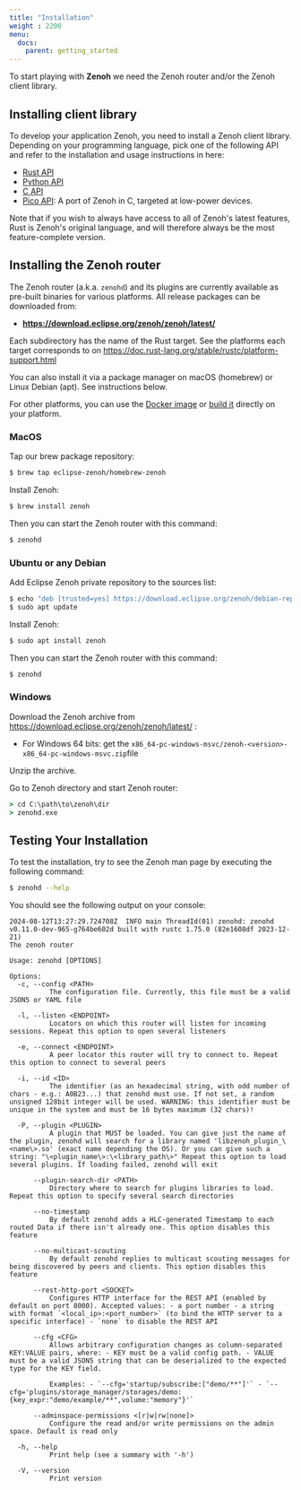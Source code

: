 ```yaml
---
title: "Installation"
weight : 2200
menu:
  docs:
    parent: getting_started
---
```


<!-- To get up and running with <b>Zenoh</b> you will have to install the router or the client (possibly both).  -->
To start playing with <b>Zenoh</b> we need the Zenoh router and/or the Zenoh client library. 
## Installing client library
To develop your application Zenoh, you need to install a Zenoh client library.
Depending on your programming language, pick one of the following API and refer to the installation and usage instructions in here:

- [Rust API](https://crates.io/crates/zenoh)
- [Python API](https://github.com/eclipse-zenoh/zenoh-python)
- [C API](https://github.com/eclipse-zenoh/zenoh-c)
- [Pico API](https://github.com/eclipse-zenoh/zenoh-pico): A port of Zenoh in C, targeted at low-power devices.

Note that if you wish to always have access to all of Zenoh's latest features, Rust is Zenoh's original language, and will therefore always be the most feature-complete version.

## Installing the Zenoh router
The Zenoh router (a.k.a. `zenohd`) and its plugins are currently available as pre-built binaries for various platforms. All release packages can be downloaded from:  
  -  **https://download.eclipse.org/zenoh/zenoh/latest/**

Each subdirectory has the name of the Rust target. See the platforms each target corresponds to on https://doc.rust-lang.org/stable/rustc/platform-support.html

You can also install it via a package manager on macOS (homebrew) or Linux Debian (apt). See instructions below.

For other platforms, you can use the [Docker image](../quick-test#run-zenoh-in-docker) or [build it](https://github.com/eclipse-zenoh/zenoh#how-to-build-it) directly on your platform.

### MacOS
Tap our brew package repository:

```bash
$ brew tap eclipse-zenoh/homebrew-zenoh
```

Install Zenoh:

```bash
$ brew install zenoh
```

Then you can start the Zenoh router with this command:
```bash
$ zenohd
```

### Ubuntu or any Debian

Add Eclipse Zenoh private repository to the sources list:

```bash
$ echo "deb [trusted=yes] https://download.eclipse.org/zenoh/debian-repo/ /" | sudo tee -a /etc/apt/sources.list > /dev/null
$ sudo apt update
```

Install Zenoh:

```bash
$ sudo apt install zenoh 
```
 
Then you can start the Zenoh router with this command:

```bash
$ zenohd
```

### Windows

Download the Zenoh archive from https://download.eclipse.org/zenoh/zenoh/latest/ :
- For Windows 64 bits: get the `x86_64-pc-windows-msvc/zenoh-<version>-x86_64-pc-windows-msvc.zip`file

Unzip the archive.

Go to Zenoh directory and start Zenoh router:

```cmd
> cd C:\path\to\zenoh\dir
> zenohd.exe
```

## Testing Your Installation
To test the installation, try to see the Zenoh man page by executing the following command:

```bash
$ zenohd --help
```
You should see the following output on your console:

```text
2024-08-12T13:27:29.724708Z  INFO main ThreadId(01) zenohd: zenohd v0.11.0-dev-965-g764be602d built with rustc 1.75.0 (82e1608df 2023-12-21)
The zenoh router

Usage: zenohd [OPTIONS]

Options:
  -c, --config <PATH>
          The configuration file. Currently, this file must be a valid JSON5 or YAML file

  -l, --listen <ENDPOINT>
          Locators on which this router will listen for incoming sessions. Repeat this option to open several listeners

  -e, --connect <ENDPOINT>
          A peer locator this router will try to connect to. Repeat this option to connect to several peers

  -i, --id <ID>
          The identifier (as an hexadecimal string, with odd number of chars - e.g.: A0B23...) that zenohd must use. If not set, a random unsigned 128bit integer will be used. WARNING: this identifier must be unique in the system and must be 16 bytes maximum (32 chars)!

  -P, --plugin <PLUGIN>
          A plugin that MUST be loaded. You can give just the name of the plugin, zenohd will search for a library named 'libzenoh_plugin_\<name\>.so' (exact name depending the OS). Or you can give such a string: "\<plugin_name\>:\<library_path\>" Repeat this option to load several plugins. If loading failed, zenohd will exit

      --plugin-search-dir <PATH>
          Directory where to search for plugins libraries to load. Repeat this option to specify several search directories

      --no-timestamp
          By default zenohd adds a HLC-generated Timestamp to each routed Data if there isn't already one. This option disables this feature

      --no-multicast-scouting
          By default zenohd replies to multicast scouting messages for being discovered by peers and clients. This option disables this feature

      --rest-http-port <SOCKET>
          Configures HTTP interface for the REST API (enabled by default on port 8000). Accepted values: - a port number - a string with format `<local_ip>:<port_number>` (to bind the HTTP server to a specific interface) - `none` to disable the REST API

      --cfg <CFG>
          Allows arbitrary configuration changes as column-separated KEY:VALUE pairs, where: - KEY must be a valid config path. - VALUE must be a valid JSON5 string that can be deserialized to the expected type for the KEY field.
          
          Examples: - `--cfg='startup/subscribe:["demo/**"]'` - `--cfg='plugins/storage_manager/storages/demo:{key_expr:"demo/example/**",volume:"memory"}'`

      --adminspace-permissions <[r|w|rw|none]>
          Configure the read and/or write permissions on the admin space. Default is read only

  -h, --help
          Print help (see a summary with '-h')

  -V, --version
          Print version

```

